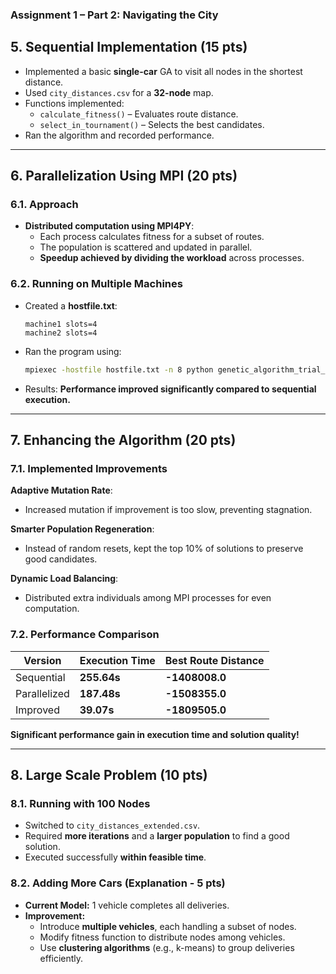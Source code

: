 ### **Assignment 1 – Part 2: Navigating the City** 

## **5. Sequential Implementation (15 pts)**  
- Implemented a basic **single-car** GA to visit all nodes in the shortest distance.  
- Used `city_distances.csv` for a **32-node** map.  
- Functions implemented:  
  - `calculate_fitness()` – Evaluates route distance.  
  - `select_in_tournament()` – Selects the best candidates.  
- Ran the algorithm and recorded performance.  

---

## **6. Parallelization Using MPI (20 pts)**  

### **6.1. Approach**
- **Distributed computation using MPI4PY**:
  - Each process calculates fitness for a subset of routes.
  - The population is scattered and updated in parallel.
  - **Speedup achieved by dividing the workload** across processes.

### **6.2. Running on Multiple Machines**
- Created a **hostfile.txt**:
  ```
  machine1 slots=4  
  machine2 slots=4
  ```
- Ran the program using:
  ```sh
  mpiexec -hostfile hostfile.txt -n 8 python genetic_algorithm_trial_parallelized.py
  ```
- Results: **Performance improved significantly compared to sequential execution.**

---

## **7. Enhancing the Algorithm (20 pts)**  

### **7.1. Implemented Improvements**
 **Adaptive Mutation Rate**:  
- Increased mutation if improvement is too slow, preventing stagnation.  

 **Smarter Population Regeneration**:  
- Instead of random resets, kept the top 10% of solutions to preserve good candidates.  

 **Dynamic Load Balancing**:  
- Distributed extra individuals among MPI processes for even computation.  

### **7.2. Performance Comparison**  
| Version        | Execution Time | Best Route Distance |
|---------------|---------------|----------------------|
| Sequential    | **255.64s**    | **-1408008.0**      |
| Parallelized  | **187.48s**    | **-1508355.0**      |
| Improved      | **39.07s**     | **-1809505.0**      |

**Significant performance gain in execution time and solution quality!**

---

## **8. Large Scale Problem (10 pts)**  

### **8.1. Running with 100 Nodes**  
- Switched to `city_distances_extended.csv`.  
- Required **more iterations** and a **larger population** to find a good solution.  
- Executed successfully **within feasible time**.

### **8.2. Adding More Cars (Explanation - 5 pts)**  
- **Current Model:** 1 vehicle completes all deliveries.  
- **Improvement:**  
  - Introduce **multiple vehicles**, each handling a subset of nodes.  
  - Modify fitness function to distribute nodes among vehicles.  
  - Use **clustering algorithms** (e.g., k-means) to group deliveries efficiently. 
